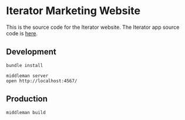 # Iterator Marketing Website

This is the source code for the Iterator website. The Iterator app source code is [here](https://github.com/iteratorpm/iterator).

## Development

```
bundle install

middleman server
open http://localhost:4567/
```

## Production

```
middleman build
```
